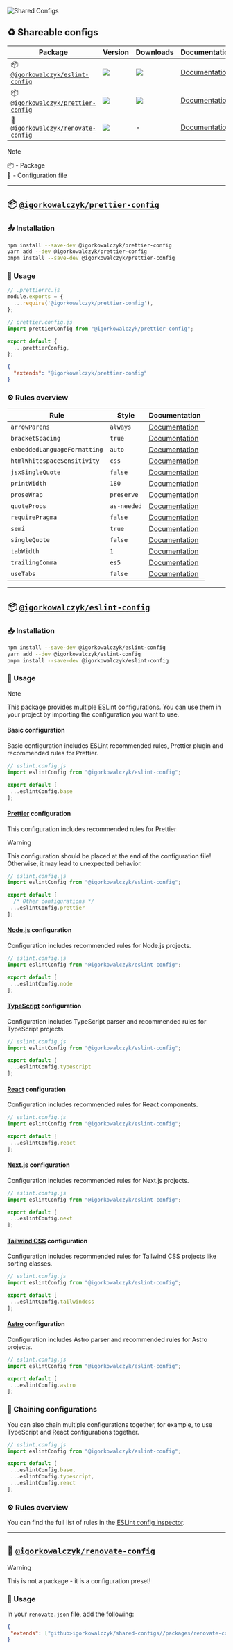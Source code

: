 ![Shared Configs](https://github.com/IgorKowalczyk/shared-configs/assets/49127376/2601c027-e41e-439e-ab59-51f83aa1e35e)

## ♻️ Shareable configs

| **Package** | **Version** | **Downloads** | **Documentation** |
| - | - | - | - |
| 📦 [`@igorkowalczyk/eslint-config`](https://npmjs.com/package/@igorkowalczyk/eslint-config) | ![](https://img.shields.io/npm/v/%40igorkowalczyk%2Feslint-config/latest.svg) | [![](https://img.shields.io/npm/dw/@igorkowalczyk/eslint-config)](https://npmjs.com/package/@igorkowalczyk/eslint-config) | [Documentation](/packages/eslint-config/README.md) |
| 📦 [`@igorkowalczyk/prettier-config`](https://npmjs.com/package/@igorkowalczyk/prettier-config) | ![](https://img.shields.io/npm/v/%40igorkowalczyk%2Fprettier-config/latest.svg) | [![](https://img.shields.io/npm/dw/@igorkowalczyk/prettier-config)](https://npmjs.com/package/@igorkowalczyk/prettier-config) | [Documentation](/packages/prettier-config/README.md) |
| 📝 [`@igorkowalczyk/renovate-config`](https://npmjs.com/package/@igorkowalczyk/prettier-config) | ![](https://img.shields.io/github/package-json/v/igorkowalczyk/shared-configs?filename=packages%2Frenovate-config%2Fpackage.json&label=github%40latest) | - | [Documentation](/packages/renovate-config/README.md) |

> [!NOTE]
> 📦 - Package  
> 📝 - Configuration file

---

## 📦 [`@igorkowalczyk/prettier-config`](https://www.npmjs.com/package/@igorkowalczyk/prettier-config)

### 📥 Installation

```bash
npm install --save-dev @igorkowalczyk/prettier-config
yarn add --dev @igorkowalczyk/prettier-config
pnpm install --save-dev @igorkowalczyk/prettier-config
```

### 🔩 Usage

```js
// .prettierrc.js
module.exports = {
  ...require('@igorkowalczyk/prettier-config'),
};
```

```js
// prettier.config.js
import prettierConfig from "@igorkowalczyk/prettier-config";

export default {
  ...prettierConfig,
};
```

```json
{
  "extends": "@igorkowalczyk/prettier-config"
}
```

### ⚙️ Rules overview

<!--START_SECTION:prettier-->
| Rule                         | Style       | Documentation                                                                          |
| ---------------------------- | ----------- | -------------------------------------------------------------------------------------- |
| `arrowParens`                | `always`    | [Documentation](https://prettier.io/docs/en/options.html#arrow-parens)                 |
| `bracketSpacing`             | `true`      | [Documentation](https://prettier.io/docs/en/options.html#bracket-spacing)              |
| `embeddedLanguageFormatting` | `auto`      | [Documentation](https://prettier.io/docs/en/options.html#embedded-language-formatting) |
| `htmlWhitespaceSensitivity`  | `css`       | [Documentation](https://prettier.io/docs/en/options.html#html-whitespace-sensitivity)  |
| `jsxSingleQuote`             | `false`     | [Documentation](https://prettier.io/docs/en/options.html#jsx-single-quote)             |
| `printWidth`                 | `180`       | [Documentation](https://prettier.io/docs/en/options.html#print-width)                  |
| `proseWrap`                  | `preserve`  | [Documentation](https://prettier.io/docs/en/options.html#prose-wrap)                   |
| `quoteProps`                 | `as-needed` | [Documentation](https://prettier.io/docs/en/options.html#quote-props)                  |
| `requirePragma`              | `false`     | [Documentation](https://prettier.io/docs/en/options.html#require-pragma)               |
| `semi`                       | `true`      | [Documentation](https://prettier.io/docs/en/options.html#semi)                         |
| `singleQuote`                | `false`     | [Documentation](https://prettier.io/docs/en/options.html#single-quote)                 |
| `tabWidth`                   | `1`         | [Documentation](https://prettier.io/docs/en/options.html#tab-width)                    |
| `trailingComma`              | `es5`       | [Documentation](https://prettier.io/docs/en/options.html#trailing-comma)               |
| `useTabs`                    | `false`     | [Documentation](https://prettier.io/docs/en/options.html#use-tabs)                     |
<!--END_SECTION:prettier-->

---

## 📦 [`@igorkowalczyk/eslint-config`](https://www.npmjs.com/package/@igorkowalczyk/eslint-config)

### 📥 Installation

```bash
npm install --save-dev @igorkowalczyk/eslint-config
yarn add --dev @igorkowalczyk/eslint-config
pnpm install --save-dev @igorkowalczyk/eslint-config
```

### 🔩 Usage

> [!NOTE]
> This package provides multiple ESLint configurations. You can use them in your project by importing the configuration you want to use.

#### Basic configuration

Basic configuration includes ESLint recommended rules, Prettier plugin and recommended rules for Prettier. 

```js
// eslint.config.js
import eslintConfig from "@igorkowalczyk/eslint-config";

export default [
 ...eslintConfig.base
];
```

#### [Prettier](https://prettier.io) configuration

This configuration includes recommended rules for Prettier

> [!WARNING]
> This configuration should be placed at the end of the configuration file! Otherwise, it may lead to unexpected behavior.

```js
// eslint.config.js
import eslintConfig from "@igorkowalczyk/eslint-config";

export default [
  /* Other configurations */
 ...eslintConfig.prettier
];
```

#### [Node.js](https://nodejs.org/) configuration

Configuration includes recommended rules for Node.js projects.

```js
// eslint.config.js
import eslintConfig from "@igorkowalczyk/eslint-config";

export default [
 ...eslintConfig.node
];
```

#### [TypeScript](https://www.typescriptlang.org/) configuration

Configuration includes TypeScript parser and recommended rules for TypeScript projects.

```js
// eslint.config.js
import eslintConfig from "@igorkowalczyk/eslint-config";

export default [
 ...eslintConfig.typescript
];
```

#### [React](https://react.dev/) configuration

Configuration includes recommended rules for React components.

```js
// eslint.config.js
import eslintConfig from "@igorkowalczyk/eslint-config";

export default [
 ...eslintConfig.react
];
```

#### [Next.js](https://nextjs.org) configuration

Configuration includes recommended rules for Next.js projects.

```js
// eslint.config.js
import eslintConfig from "@igorkowalczyk/eslint-config";

export default [
 ...eslintConfig.next
];
```

#### [Tailwind CSS](https://tailwindcss.com) configuration

Configuration includes recommended rules for Tailwind CSS projects like sorting classes.

```js
// eslint.config.js
import eslintConfig from "@igorkowalczyk/eslint-config";

export default [
 ...eslintConfig.tailwindcss
];
```

#### [Astro](https://astro.build) configuration

Configuration includes Astro parser and recommended rules for Astro projects.

```js
// eslint.config.js
import eslintConfig from "@igorkowalczyk/eslint-config";

export default [
 ...eslintConfig.astro
];
```

### 🔗 Chaining configurations

You can also chain multiple configurations together, for example, to use TypeScript and React configurations together.

```js
// eslint.config.js
import eslintConfig from "@igorkowalczyk/eslint-config";

export default [
 ...eslintConfig.base,
 ...eslintConfig.typescript,
 ...eslintConfig.react
];
```

### ⚙️ Rules overview

You can find the full list of rules in the [ESLint config inspector](https://eslint.igorkowalczyk.dev/).

---

## 📝 [`@igorkowalczyk/renovate-config`](/packages/renovate-config/)

> [!WARNING]
> This is not a package - it is a configuration preset!

### 🔩 Usage
In your `renovate.json` file, add the following:
```json
{
 "extends": ["github>igorkowalczyk/shared-configs//packages/renovate-config/index.json"]
}
```
